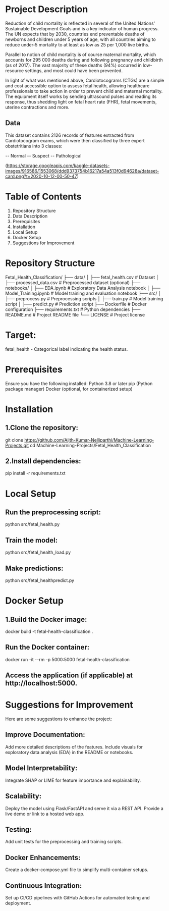 # Project Description

Reduction of child mortality is reflected in several of the United Nations' Sustainable Development Goals and is a key indicator of human progress.
The UN expects that by 2030, countries end preventable deaths of newborns and children under 5 years of age, with all countries aiming to reduce under‑5 mortality to at least as low as 25 per 1,000 live births.

Parallel to notion of child mortality is of course maternal mortality, which accounts for 295 000 deaths during and following pregnancy and childbirth (as of 2017). The vast majority of these deaths (94%) occurred in low-resource settings, and most could have been prevented.

In light of what was mentioned above, Cardiotocograms (CTGs) are a simple and cost accessible option to assess fetal health, allowing healthcare professionals to take action in order to prevent child and maternal mortality. The equipment itself works by sending ultrasound pulses and reading its response, thus shedding light on fetal heart rate (FHR), fetal movements, uterine contractions and more.

## Data
This dataset contains 2126 records of features extracted from Cardiotocogram exams, which were then classified by three expert obstetritians into 3 classes:

-- Normal
-- Suspect
-- Pathological

(https://storage.googleapis.com/kaggle-datasets-images/916586/1553068/ddd9373754b16217a54a513f0d94628a/dataset-card.png?t=2020-10-12-00-50-47)



# Table of Contents
1. Repository Structure
2. Data Description
3. Prerequisites
4. Installation
5. Local Setup
6. Docker Setup
7. Suggestions for Improvement

# Repository Structure

Fetal_Health_Classification/
├── data/
│   ├── fetal_health.csv       # Dataset
│   ├── processed_data.csv     # Preprocessed dataset (optional)
├── notebooks/
│   ├── EDA.ipynb              # Exploratory Data Analysis notebook
│   ├── Model_Training.ipynb   # Model training and evaluation notebook
├── src/
│   ├── preprocess.py          # Preprocessing scripts
│   ├── train.py               # Model training script
│   ├── predict.py             # Prediction script
├── Dockerfile                 # Docker configuration
├── requirements.txt           # Python dependencies
├── README.md                  # Project README file
└── LICENSE                    # Project license


# Target:
fetal_health - Categorical label indicating the health status.

# Prerequisites
Ensure you have the following installed:
Python 3.8 or later
pip (Python package manager)
Docker (optional, for containerized setup)

# Installation
## 1.Clone the repository:

git clone https://github.com/Ajith-Kumar-Nelliparthi/Machine-Learning-Projects.git
cd Machine-Learning-Projects/Fetal_Health_Classification


## 2.Install dependencies:
pip install -r requirements.txt

# Local Setup
## Run the preprocessing script:
python src/fetal_health.py
## Train the model:
python src/fetal_health_load.py
## Make predictions:
python src/fetal_healthpredict.py

# Docker Setup
## 1.Build the Docker image:

docker build -t fetal-health-classification .

## Run the Docker container:
docker run -it --rm -p 5000:5000 fetal-health-classification
## Access the application (if applicable) at http://localhost:5000.

# Suggestions for Improvement
Here are some suggestions to enhance the project:

## Improve Documentation:
Add more detailed descriptions of the features.
Include visuals for exploratory data analysis (EDA) in the README or notebooks.
## Model Interpretability:
Integrate SHAP or LIME for feature importance and explainability.
## Scalability:
Deploy the model using Flask/FastAPI and serve it via a REST API.
Provide a live demo or link to a hosted web app.
## Testing:
Add unit tests for the preprocessing and training scripts.
## Docker Enhancements:
Create a docker-compose.yml file to simplify multi-container setups.
## Continuous Integration:
Set up CI/CD pipelines with GitHub Actions for automated testing and deployment.


